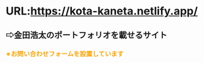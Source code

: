 # URL:https://kota-kaneta.netlify.app/
## ⇨金田浩太のポートフォリオを載せるサイト
### <font color="Orange">※お問い合わせフォームを設置しています</font>

